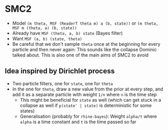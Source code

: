 # SMC2

* Model `(m theta, MSF (ReaderT theta m) a (b, state))` or `(m theta, MSF m (theta, a) (b, state))`
* Already have `MSF (theta, a, b) state` (Bayes filter)
* Want `MSF (a, b) (state, theta)`
* Be careful that we don't sample `theta` once at the beginning for every particle and then never again:
  This sounds like the collapse Dominic talked about.
  This is also one of the main aims of SMC2 to avoid

## Idea inspired by Dirichlet process

* Two particle filters, one for `state`, one for `theta`
* In the one for `theta`, draw a new value from the prior at every step,
  and add it as a separate particle with weight `1/n` where `n` is the time step
  * This might be beneficial for `state` as well (which can get stuck in a collapse as well if `p(state' | state)` is deterministic for some states)
  * Generalisation (probably for `rhine-bayes`): Weight `alpha/t` where `alpha` is a time constant and `t` is the time passed so far
